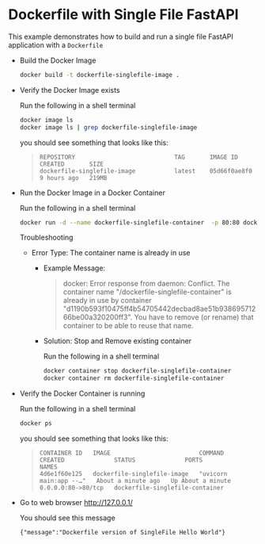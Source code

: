# Dockerfile with Single File FastAPI

This example demonstrates how to build and run a single file FastAPI application
with a `Dockerfile`

- Build the Docker Image

  ```sh
  docker build -t dockerfile-singlefile-image .
  ```

- Verify the Docker Image exists

  Run the following in a shell terminal

  ```sh
  docker image ls
  docker image ls | grep dockerfile-singlefile-image
  ```

  you should see something that looks like this:

  >```
  >REPOSITORY                            TAG       IMAGE ID       CREATED       SIZE
  >dockerfile-singlefile-image           latest    05d66f0ae8f0   9 hours ago   219MB
  >```

- Run the Docker Image in a Docker Container

  Run the following in a shell terminal

  ```sh
  docker run -d --name dockerfile-singlefile-container  -p 80:80 dockerfile-singlefile-image
  ```

  Troubleshooting
  
  - Error Type: The container name is already in use

    - Example Message:
  
      >docker: Error response from daemon: Conflict. The container name "/dockerfile-singlefile-container" is already in use by container "d1190b593f10475ff4b54705442decbad8ae51b93869571266be00a320200ff3". You have to remove (or rename) that container to be able to reuse that name.

    - Solution: Stop and Remove existing container

      Run the following in a shell terminal

      ```sh
      docker container stop dockerfile-singlefile-container
      docker container rm dockerfile-singlefile-container
      ```


- Verify the Docker Container is running

  Run the following in a shell terminal

  ```sh
  docker ps
  ```

  you should see something that looks like this:

  >```
  >CONTAINER ID   IMAGE                         COMMAND                  CREATED              STATUS              PORTS                NAMES
  >4d6e1f60e125   dockerfile-singlefile-image   "uvicorn main:app --…"   About a minute ago   Up About a minute   0.0.0.0:80->80/tcp   dockerfile-singlefile-container
  >```


- Go to web browser http://127.0.0.1/

  You should see this message 

  ```
  {"message":"Dockerfile version of SingleFile Hello World"}
  ```
